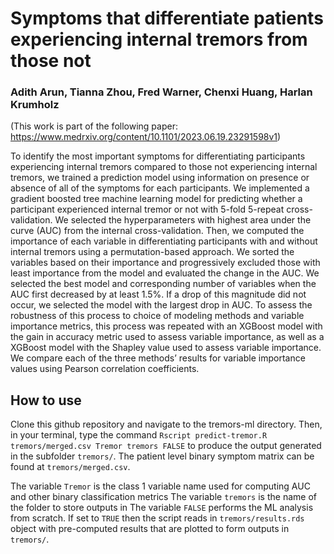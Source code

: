 # Symptoms that differentiate patients experiencing internal tremors from those not

### Adith Arun, Tianna Zhou, Fred Warner, Chenxi Huang, Harlan Krumholz
(This work is part of the following paper: https://www.medrxiv.org/content/10.1101/2023.06.19.23291598v1)

To identify the most important symptoms for differentiating participants experiencing internal tremors compared to those not experiencing internal tremors, we trained a prediction model using information on presence or absence of all of the symptoms for each participants. We implemented a gradient boosted tree machine learning model for predicting whether a participant experienced internal tremor or not with 5-fold 5-repeat cross-validation. We selected the hyperparameters with highest area under the curve (AUC) from the internal cross-validation. Then, we computed the importance of each variable in differentiating participants with and without internal tremors using a permutation-based approach. We sorted the variables based on their importance and progressively excluded those with least importance from the model and evaluated the change in the AUC. We selected the best model and corresponding number of variables when the AUC first decreased by at least 1.5%. If a drop of this magnitude did not occur, we selected the model with the largest drop in AUC. 
To assess the robustness of this process to choice of modeling methods and variable importance metrics, this process was repeated with an XGBoost model with the gain in accuracy metric used to assess variable importance, as well as a XGBoost model with the Shapley value used to assess variable importance. We compare each of the three methods’ results for variable importance values using Pearson correlation coefficients. 

## How to use
Clone this github repository and navigate to the tremors-ml directory. Then, in your terminal, type the command `Rscript predict-tremor.R tremors/merged.csv Tremor tremors FALSE` to produce the output generated in the subfolder `tremors/`. The patient level binary symptom matrix can be found at `tremors/merged.csv`. 

The variable `Tremor` is the class 1 variable name used for computing AUC and other binary classification metrics
The variable `tremors` is the name of the folder to store outputs in
The variable `FALSE` performs the ML analysis from scratch. If set to `TRUE` then the script reads in `tremors/results.rds` object with pre-computed results that are plotted to form outputs in `tremors/`. 



